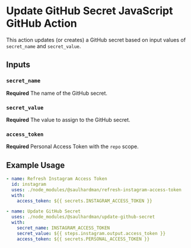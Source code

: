 # Update GitHub Secret JavaScript GitHub Action

This action updates (or creates) a GitHub secret based on input values of
`secret_name` and `secret_value`.

## Inputs

### `secret_name`

**Required** The name of the GitHub secret.

### `secret_value`

**Required** The value to assign to the GitHub secret.

### `access_token`

**Required** Personal Access Token with the `repo` scope.

## Example Usage

```yml
- name: Refresh Instagram Access Token
  id: instagram
  uses: ./node_modules/@saulhardman/refresh-instagram-access-token
  with:
    access_token: ${{ secrets.INSTAGRAM_ACCESS_TOKEN }}

- name: Update GitHub Secret
  uses: ./node_modules/@saulhardman/update-github-secret
  with:
    secret_name: INSTAGRAM_ACCESS_TOKEN
    secret_value: ${{ steps.instagram.output.access_token }}
    access_token: ${{ secrets.PERSONAL_ACCESS_TOKEN }}
```
